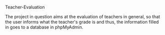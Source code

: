 Teacher-Evaluation




The project in question aims at the evaluation of teachers in general, so that the user informs what the teacher's grade is and thus, the information filled in goes to a database in phpMyAdmin.
